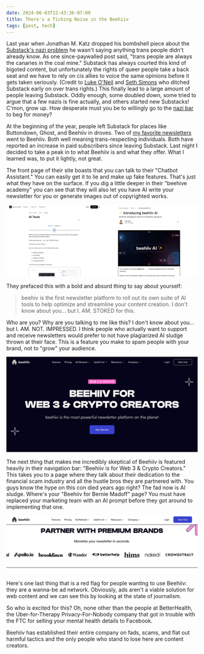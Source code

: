```yaml
---
date: 2024-06-03T12:43:36-07:00
title: There's a Ticking Noise in the Beehiiv
tags: [post, tech]
---
```


Last year when Jonathan M. Katz dropped his bombshell piece about the [Substack's nazi problem](https://www.theatlantic.com/ideas/archive/2023/11/substack-extremism-nazi-white-supremacy-newsletters/676156/) he wasn't saying anything trans people didn't already know. As one since-paywalled post said, "trans people are always the canaries in the coal mine." Substack has always courted this kind of bigoted content, but unfortunately the rights of queer people take a back seat and we have to rely on cis allies to voice the same opinions before it gets taken seriously. (Credit to [Luke O'Neil](https://www.welcometohellworld.com) and [Seth Simons](https://www.humorism.xyz) who ditched Substack early on over trans rights.) This finally lead to a large amount of people leaving Substack. Oddly enough, some doubled down, some tried to argue that a few nazis is fine actually, and others started new Substacks! C'mon, grow up. How desperate must you be to willingly go to the [nazi bar](https://en.wiktionary.org/wiki/Nazi_bar) to beg for money?

At the beginning of the year, people left Substack for places like Buttondown, Ghost, and Beehiiv in droves. Two of [my favorite newsletters](https://melkat.blog/p/my-favorite-newsletters) went to Beehiiv. Both well meaning trans-respecting individuals. Both have reported an increase in paid subscribers since leaving Substack. Last night I decided to take a peak in to what Beehiiv is and what they offer. What I learned was, to put it lightly, not great.

The front page of their site boasts that you can talk to their "Chatbot Assistant." You can easily get it to lie and make up fake features. That's just what they have on the surface. If you dig a little deeper in their "beehive academy" you can see that they will also let you have AI write your newsletter for you or generate images out of copyrighted works.

![Two pages from Beehiiv that are announcing their set of generative AI tools](./ticking-beehiiv.jpg)

They prefaced this with a bold and absurd thing to say about yourself:

> beehiv is the first newsletter platform to roll out its own suite of Al tools to help optimize and streamline your content creation.
> I don't know about you... but I. AM. STOKED for this.

Who are you? Why are you talking to me like this? I don't know about you… but I. AM. NOT. IMPRESSED. I think people who actually want to support and receive newsletters would prefer to not have plagiarized AI sludge thrown at their face. This is a feature you make to spam people with your brand, not to "grow" your audience.

![A webpage that says WEB 3 & CRYPTO — BEEHIV FOR WEB 3 & CRYPTO CREATORS — beehiv is the most powerful newsletter platform on the planet](./ticking-beehiiv2.jpg)

The next thing that makes me incredibly skeptical of Beehiiv is featured heavily in their navigation bar: "Beehiiv is for Web 3 & Crypto Creators." This takes you to a page where they talk about their dedication to the financial scam industry and all the hustle bros they are partnered with. You guys know the hype on this con died years ago right? The fad now is AI sludge. Where's your "Beehiiv for Bernie Madoff" page? You must have replaced your marketing team with an AI prompt before they got around to implementing that one.

![A webpage that says PARTNER WITH PREMIUM BRANDS — Monetize your newsletter in seconds. It then shows a bunch of brand logos like Apollo.io, Brooklinen, Wander, BetterHelp, HIMs, naked wines, and Crowdstreet](./ticking-beehiiv3.jpg)

Here's one last thing that is a red flag for people wanting to use Beehiiv: they are a wanna-be ad network. Obviously, ads aren't a viable solution for web content and we can see this by looking at the state of journalism.

So who is excited for this? Oh, none other than the people at BetterHealth, the Uber-for-Therapy Privacy-For-Nobody company that got in trouble with the FTC for selling your mental health details to Facebook.

Beehiiv has established their entire company on fads, scams, and flat out harmful tactics and the only people who stand to lose here are content creators.
